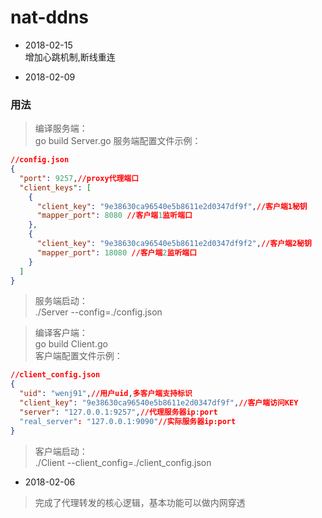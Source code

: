 # nat-ddns

* 2018-02-15  
增加心跳机制,断线重连

* 2018-02-09

### 用法
> 编译服务端：  
go build Server.go 
服务端配置文件示例：
```json
//config.json
{
  "port": 9257,//proxy代理端口
  "client_keys": [
    {
      "client_key": "9e38630ca96540e5b8611e2d0347df9f",//客户端1秘钥
      "mapper_port": 8080 //客户端1监听端口
    },
    {
      "client_key": "9e38630ca96540e5b8611e2d0347df9f2",//客户端2秘钥
      "mapper_port": 18080 //客户端2监听端口
    }
  ]
}
``` 

> 服务端启动：   
./Server --config=./config.json

> 编译客户端：  
go build Client.go  
客户端配置文件示例：
```json
//client_config.json
{
  "uid": "wenj91",//用户uid,多客户端支持标识
  "client_key": "9e38630ca96540e5b8611e2d0347df9f",//客户端访问KEY
  "server": "127.0.0.1:9257",//代理服务器ip:port
  "real_server": "127.0.0.1:9090"//实际服务器ip:port
}
```
> 客户端启动：  
./Client --client_config=./client_config.json

* 2018-02-06  
> 完成了代理转发的核心逻辑，基本功能可以做内网穿透  
